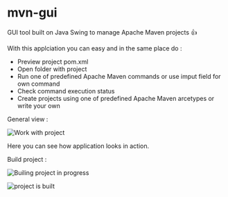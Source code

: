 # mvn-gui
GUI tool built on Java Swing to manage Apache Maven projects :+1:

With this applciation you can easy and in the same place do :

 * Preview project pom.xml
 * Open folder with project
 * Run one of predefined Apache Maven commands or use imput field for own command
 * Check command execution status
 * Create projects using one of predefined Apache Maven arcetypes or write your own
 
 General view : 

![Work with project](https://ibb.co/dncJ3d)

Here you can see how application looks in action. 

Build project : 

![Builing project in progress](https://ibb.co/frPvGy)

![project is built](https://ibb.co/eTFVid)
 
